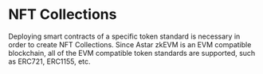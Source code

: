 # NFT Collections

Deploying smart contracts of a specific token standard is necessary in order to create NFT Collections. Since Astar zkEVM is an EVM compatible blockchain, all of the EVM compatible token standards are supported, such as ERC721, ERC1155, etc. 
